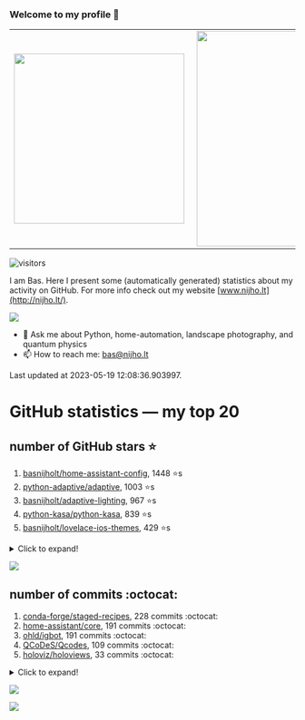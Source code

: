 ### Welcome to my profile 👋

<center>
  <table>
    <tr>
        <td><img width="300px" align="left" src="https://github-readme-stats.vercel.app/api/top-langs/?username=basnijholt&hide=TeX,Jupyter%20Notebook&layout=compact&theme=radical" /></td>
        <td><img align='right' src="https://github-readme-stats.vercel.app/api?username=basnijholt&show_icons=true&theme=radical" width="380"></td>
    </tr>
  </table>
</center>

![visitors](https://visitor-badge.glitch.me/badge?page_id=basnijholt.visitor-badge)

I am Bas. Here I present some (automatically generated) statistics about my activity on GitHub. For more info check out my website [www.nijho.lt](http://nijho.lt/).

![](https://www.nijho.lt/authors/admin/avatar_hu9e60e4b9bc120dfb6a666009f2878da6_182107_250x250_fill_q90_lanczos_center.jpg)

- 💬 Ask me about Python, home-automation, landscape photography, and quantum physics
- 📫 How to reach me: bas@nijho.lt

Last updated at 2023-05-19 12:08:36.903997.

# GitHub statistics — my top 20

## number of GitHub stars ⭐️

1. [basnijholt/home-assistant-config](https://github.com/basnijholt/home-assistant-config/), 1448 ⭐️s
2. [python-adaptive/adaptive](https://github.com/python-adaptive/adaptive/), 1003 ⭐️s
3. [basnijholt/adaptive-lighting](https://github.com/basnijholt/adaptive-lighting/), 967 ⭐️s
4. [python-kasa/python-kasa](https://github.com/python-kasa/python-kasa/), 839 ⭐️s
5. [basnijholt/lovelace-ios-themes](https://github.com/basnijholt/lovelace-ios-themes/), 429 ⭐️s
<details><summary>Click to expand!</summary>

6. [basnijholt/lovelace-ios-dark-mode-theme](https://github.com/basnijholt/lovelace-ios-dark-mode-theme/), 410 ⭐️s
7. [basnijholt/miflora](https://github.com/basnijholt/miflora/), 360 ⭐️s
8. [topocm/topocm_content](https://github.com/topocm/topocm_content/), 239 ⭐️s
9. [basnijholt/rsync-time-machine.py](https://github.com/basnijholt/rsync-time-machine.py/), 222 ⭐️s
10. [basnijholt/home-assistant-streamdeck-yaml](https://github.com/basnijholt/home-assistant-streamdeck-yaml/), 107 ⭐️s
11. [basnijholt/home-assistant-macbook-touch-bar](https://github.com/basnijholt/home-assistant-macbook-touch-bar/), 92 ⭐️s
12. [kwant-project/kwant](https://github.com/kwant-project/kwant/), 73 ⭐️s
13. [basnijholt/markdown-code-runner](https://github.com/basnijholt/markdown-code-runner/), 54 ⭐️s
14. [basnijholt/home-assistant-streamdeck-yaml-addon](https://github.com/basnijholt/home-assistant-streamdeck-yaml-addon/), 41 ⭐️s
15. [basnijholt/aiokef](https://github.com/basnijholt/aiokef/), 28 ⭐️s
16. [basnijholt/thesis-cover](https://github.com/basnijholt/thesis-cover/), 25 ⭐️s
17. [basnijholt/instacron](https://github.com/basnijholt/instacron/), 19 ⭐️s
18. [basnijholt/adaptive-scheduler](https://github.com/basnijholt/adaptive-scheduler/), 17 ⭐️s
19. [basnijholt/addon-otmonitor](https://github.com/basnijholt/addon-otmonitor/), 13 ⭐️s
20. [kwant-project/kwant-tutorial-2016](https://github.com/kwant-project/kwant-tutorial-2016/), 13 ⭐️s

</details>

![](https://github.com/basnijholt/basnijholt/raw/main/stars_over_time.png)

## number of commits :octocat:

1. [conda-forge/staged-recipes](https://github.com/conda-forge/staged-recipes/), 228 commits :octocat:
2. [home-assistant/core](https://github.com/home-assistant/core/), 191 commits :octocat:
3. [ohld/igbot](https://github.com/ohld/igbot/), 191 commits :octocat:
4. [QCoDeS/Qcodes](https://github.com/QCoDeS/Qcodes/), 109 commits :octocat:
5. [holoviz/holoviews](https://github.com/holoviz/holoviews/), 33 commits :octocat:
<details><summary>Click to expand!</summary>

6. [basnijholt/adaptive-talk](https://github.com/basnijholt/adaptive-talk/), 0 commits :octocat:
7. [conda-forge/paraview-feedstock](https://github.com/conda-forge/paraview-feedstock/), 0 commits :octocat:
8. [dramenti/symmetry](https://github.com/dramenti/symmetry/), 0 commits :octocat:
9. [robmarkcole/HASS-data-detective](https://github.com/robmarkcole/HASS-data-detective/), 0 commits :octocat:
10. [custom-cards/button-card](https://github.com/custom-cards/button-card/), 0 commits :octocat:
11. [conda-forge/scotch-feedstock](https://github.com/conda-forge/scotch-feedstock/), 0 commits :octocat:
12. [hassio-addons/addon-vscode](https://github.com/hassio-addons/addon-vscode/), 0 commits :octocat:
13. [sphinx-contrib/napoleon](https://github.com/sphinx-contrib/napoleon/), 0 commits :octocat:
14. [basnijholt/adaptive-tools](https://github.com/basnijholt/adaptive-tools/), 0 commits :octocat:
15. [conda/conda](https://github.com/conda/conda/), 0 commits :octocat:
16. [home-assistant/supervisor](https://github.com/home-assistant/supervisor/), 0 commits :octocat:
17. [basnijholt/Markov-chain-Monte-Carlo-polymer-growth](https://github.com/basnijholt/Markov-chain-Monte-Carlo-polymer-growth/), 0 commits :octocat:
18. [conda-forge/scikit-optimize-feedstock](https://github.com/conda-forge/scikit-optimize-feedstock/), 0 commits :octocat:
19. [scipy/scipy](https://github.com/scipy/scipy/), 0 commits :octocat:
20. [grantjenks/python-sortedcollections](https://github.com/grantjenks/python-sortedcollections/), 0 commits :octocat:

</details>

![](https://github.com/basnijholt/basnijholt/raw/main/commits_per_hour.png)

![](https://github.com/basnijholt/basnijholt/raw/main/commits_per_weekday.png)

